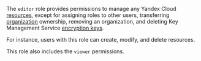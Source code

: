 The `editor` role provides permissions to manage any Yandex Cloud [resources](../../resource-manager/concepts/resources-hierarchy.md), except for assigning roles to other users, transferring [organization](../../organization/quickstart.md) ownership, removing an organization, and deleting Key Management Service [encryption keys](../../kms/concepts/index.md).

For instance, users with this role can create, modify, and delete resources.

This role also includes the `viewer` permissions.
